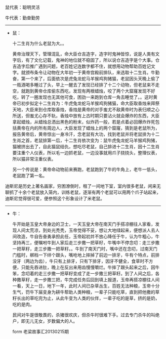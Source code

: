 鼠代表：聪明灵活

牛代表：勤奋勤劳

---

* 鼠：

	十二生肖为什么老鼠为大。。

	黄帝治理天下，管理混乱，命大臣仓吉造字，造字时鬼神皆惊，说是人类有文字后，有了文化记载，鬼神的地位就不稳固了，所以说仓吉造字是个大事。仓吉造字后推广遇到问题，老百姓记连数字都不住，就想用动物帮助百姓记文字。就颁布条令让动物在大年初一于黄帝宫殿前排队，来选取十二生肖。牛勤奋，第一个来了，后面依次是虎兔龙蛇马羊猴鸡狗猪猫，老鼠因头天晚上偷了一瓶酒喝多睡过了头，早上一醒去了发现已经排了十二个动物，但老鼠来不走空，就跑到黄帝仓库偷东西吃，发现有两根蜡烛，咬了两个大窟窿发现不好吃，转了一圈发现也无其他可食，困劲一来跑到仓库一角去睡觉了。。这时黄帝已初步拟定十二生肖为：牛虎兔龙蛇马羊猴鸡狗猪猫，命大臣取香烛来拜祭天地，大臣来到仓库取香烛，香烛是黄帝的对手蚩尤不敌黄帝时为表归顺之心所送，但蚩尤心存不轨，香烛中放有上古时期只要沾火就会爆炸的东西，大臣拿起蜡烛，从蜡烛总洒出黑色的粉末，似炸药一般，若是点着必回爆炸炸死包括黄帝在内的所有周边人，大臣发现了蜡烛上的两个窟窿，猜到是老鼠所为，报告黄帝后，黄帝惊出一身冷汗，念老鼠有大功，找到老鼠并将老鼠排为十二生肖之首，老鼠排第一后，十二生肖依次变为：鼠牛虎兔龙蛇马羊猴鸡狗猪，猫被挤出去了，自此猫鼠结仇，想吃尽老鼠，自己排进十二生肖，因十二生肖要注重个人仪表，所以毛一边抓老鼠，一边没事就用爪子挠挠头，整理仪表，所以猫非常注重仪表。
	
	另一个传说是：黄帝命动物前来赛跑，老鼠跑到了牛的牛角上，老牛一低头，老鼠跑了第一名。

迪斯尼是历史上著名画家，穷困潦倒时，租了一间地下室，室内很多老鼠，闲来无聊抓了十余个老鼠放入笼内，训练老鼠，逐渐有两个老鼠可以用两个爪子站起来，迪斯尼觉得很可爱，便参照这个形象设计了米老鼠。

---

* 牛：

	牛开始是玉皇大帝身边的卫士，一天玉皇大帝在南天门手搭凉棚往人家看，发现人间太荒凉，到处光秃秃，玉帝觉得不妥，想让大地绿起来，便想派人去人间改造，牛自告奋勇承担此任，玉帝起初并不放心降任于牛，认为牛粗心，牛坚持再三，便嘱咐牛到人家后走三步撒一把草籽，牛嘴中不停念叨：走三步撒一把草籽，走三步撒一把草籽。。牛到了南天门时，嘴中还在念叨，过南天门门槛时，梆档一下绊个跟头，嘴呛地上摔掉了前边一排牙，牛有个特点，前排没牙（两边为齿），牛只有上排牙，只有下排牙，因牙不健全，食草时不方便，只能先吞进肚，晚上在反出来用齿慢慢嚼烂。牛摔了跟头起来之后，因牛笨，念叨着的走三步撒一把草籽变成了走一步撒三把草籽。到了人间之后，各种撒草籽，走一步撒三把，牛完成任务后回到填上报道，玉帝再搭凉棚往人间一看，天上一日，地下一年，此时人间已杂草丛生，百姓无法种粮，玉帝十分生气，罚牛下届变身为耕牛帮助人类种粮，一辈子只能吃草，直到把他撒的草籽长出的草吃完为止，从此牛变为人类的伙伴，一辈子吃的是草，挤的是奶，吃的是肉。
	
	民间对牛是很敬畏的，杀猪很欢庆，但杀牛时很难下手。过去专门杀牛的叫绝户，即无儿无女，岁数偏大的人。

	
	
	form 老梁故事汇20130215期